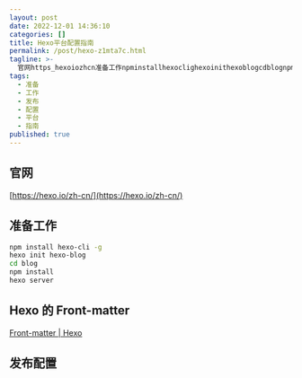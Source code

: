 ```yaml
---
layout: post
date: 2022-12-01 14:36:10
categories: []
title: Hexo平台配置指南
permalink: /post/hexo-z1mta7c.html
tagline: >-
  官网https_hexoiozhcn准备工作npminstallhexoclighexoinithexoblogcdblognpminstallhexoserverhexo的frontmatterfrontmatter_hexo发布配置‍
tags:
  - 准备
  - 工作
  - 发布
  - 配置
  - 平台
  - 指南
published: true
---
```




## 官网

[https://hexo.io/zh-cn/](https://hexo.io/zh-cn/)

## 准备工作

```bash
npm install hexo-cli -g
hexo init hexo-blog
cd blog
npm install
hexo server
```

## Hexo 的 Front-matter

[Front-matter | Hexo](https://hexo.io/zh-cn/docs/front-matter)

## 发布配置

‍
